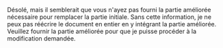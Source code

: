 Désolé, mais il semblerait que vous n'ayez pas fourni la partie améliorée nécessaire pour remplacer la partie initiale. Sans cette information, je ne peux pas réécrire le document en entier en y intégrant la partie améliorée. Veuillez fournir la partie améliorée pour que je puisse procéder à la modification demandée.